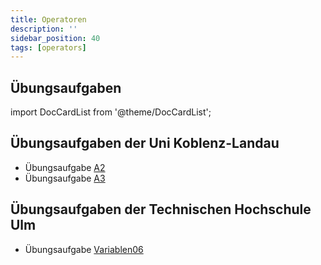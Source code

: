 ```yaml
---
title: Operatoren
description: ''
sidebar_position: 40
tags: [operators]
---
```


## Übungsaufgaben

import DocCardList from '@theme/DocCardList';

<DocCardList />

## Übungsaufgaben der Uni Koblenz-Landau

- Übungsaufgabe [A2](https://www.uni-koblenz-landau.de/de/koblenz/fb4/ist/rgebert/teaching/SS08/java-programming/programmieraufgaben.pdf/view)
- Übungsaufgabe [A3](https://www.uni-koblenz-landau.de/de/koblenz/fb4/ist/rgebert/teaching/SS08/java-programming/programmieraufgaben.pdf/view)

## Übungsaufgaben der Technischen Hochschule Ulm

- Übungsaufgabe [Variablen06](https://studium.hs-ulm.de/de/org/I/vorkurse/Documents/java_aufgaben.pdf)
